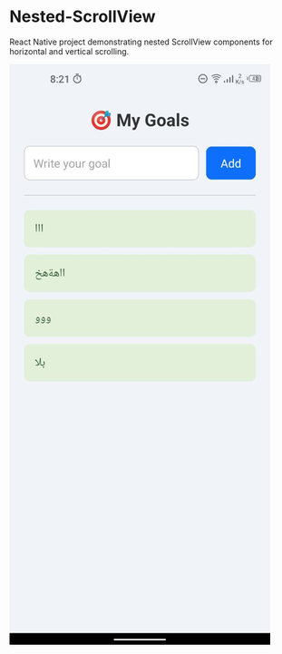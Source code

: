 # Nested-ScrollView
 React Native project demonstrating nested ScrollView components for horizontal and vertical scrolling.


![ Picture](https://github.com/rawanabuzir/Goals-app/raw/main/assets/photo_5769501561414863059_y.jpg)



